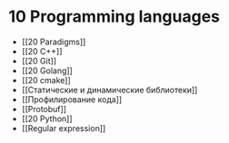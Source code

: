 # 10 Programming languages
* [[20 Paradigms]]
* [[20 C++]]
* [[20 Git]]
* [[20 Golang]]
* [[20 cmake]]
* [[Статические и динамические библиотеки]]
* [[Профилирование кода]]
* [[Protobuf]]
* [[20 Python]]
* [[Regular expression]]